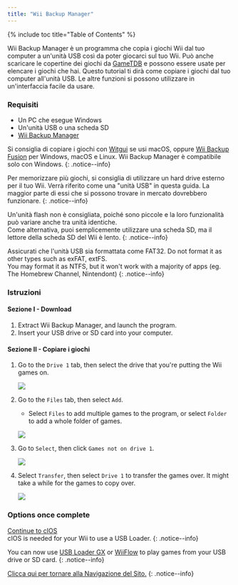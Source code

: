 ```yaml
---
title: "Wii Backup Manager"
---
```


{% include toc title="Table of Contents" %}

Wii Backup Manager è un programma che copia i giochi Wii dal tuo computer a un'unità USB così da poter giocarci sul tuo Wii. Può anche scaricare le copertine dei giochi da [GameTDB](https://gametdb.com/) e possono essere usate per elencare i giochi che hai. Questo tutorial ti dirà come copiare i giochi dal tuo computer all'unità USB. Le altre funzioni si possono utilizzare in un'interfaccia facile da usare.

### Requisiti

* Un PC che esegue Windows
* Un'unità USB o una scheda SD
* [Wii Backup Manager](https://static.wiidatabase.de/Wii-Backup-Manager.zip)


Si consiglia di copiare i giochi con [Witgui](https://desairem.com/wordpress/category/witgui-download/) se usi macOS, oppure [Wii Backup Fusion](https://github.com/larsenv/Wii-Backup-Fusion) per Windows, macOS e Linux. Wii Backup Manager è compatibile solo con Windows.
{: .notice--info}

Per memorizzare più giochi, si consiglia di utilizzare un hard drive esterno per il tuo Wii. Verrà riferito come una "unità USB" in questa guida. La maggior parte di essi che si possono trovare in mercato dovrebbero funzionare.
{: .notice--info}

Un'unità flash non è consigliata, poiché sono piccole e la loro funzionalità può variare anche tra unità identiche. <br> Come alternativa, puoi semplicemente utilizzare una scheda SD, ma il lettore della scheda SD del Wii è lento.
{: .notice--info}

Assicurati che l'unità USB sia formattata come FAT32. Do not format it as other types such as exFAT, extFS. <br> You may format it as NTFS, but it won't work with a majority of apps (eg. The Homebrew Channel, Nintendont)
{: .notice--info}

### Istruzioni

#### Sezione I - Download

1. Extract Wii Backup Manager, and launch the program.
1. Insert your USB drive or SD card into your computer.

#### Sezione II - Copiare i giochi

1. Go to the `Drive 1` tab, then select the drive that you're putting the Wii games on.

    ![](/images/desktop-apps/WBM/select_drive.png)

1. Go to the `Files` tab, then select `Add`.
    + Select `Files` to add multiple games to the program, or select `Folder` to add a whole folder of games.

    ![](/images/desktop-apps/WBM/select_games.png)

1. Go to `Select`, then click `Games not on drive 1`.

    ![](/images/desktop-apps/WBM/select_games2.png)

1. Select `Transfer`, then select `Drive 1` to transfer the games over. It might take a while for the games to copy over.

    ![](/images/desktop-apps/WBM/transfer_todrive.png)

### Options once complete

[Continue to cIOS](cios)<br> cIOS is needed for your Wii to use a USB Loader.
{: .notice--info}

You can now use [USB Loader GX](usbloadergx) or [WiiFlow](wiiflow) to play games from your USB drive or SD card.
{: .notice--info}

[Clicca qui per tornare alla Navigazione del Sito.](navigazione-sito)
{: .notice--info}
